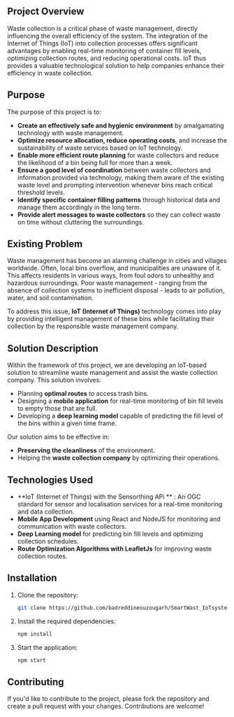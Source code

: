 
## Project Overview

Waste collection is a critical phase of waste management, directly influencing the overall efficiency of the system. The integration of the Internet of Things (IoT) into collection processes offers significant advantages by enabling real-time monitoring of container fill levels, optimizing collection routes, and reducing operational costs. IoT thus provides a valuable technological solution to help companies enhance their efficiency in waste collection.

## Purpose

The purpose of this project is to:

- **Create an effectively safe and hygienic environment** by amalgamating technology with waste management.
- **Optimize resource allocation, reduce operating costs**, and increase the sustainability of waste services based on IoT technology.
- **Enable more efficient route planning** for waste collectors and reduce the likelihood of a bin being full for more than a week.
- **Ensure a good level of coordination** between waste collectors and information provided via technology, making them aware of the existing waste level and prompting intervention whenever bins reach critical threshold levels.
- **Identify specific container filling patterns** through historical data and manage them accordingly in the long term.
- **Provide alert messages to waste collectors** so they can collect waste on time without cluttering the surroundings.

## Existing Problem

Waste management has become an alarming challenge in cities and villages worldwide. Often, local bins overflow, and municipalities are unaware of it. This affects residents in various ways, from foul odors to unhealthy and hazardous surroundings. Poor waste management - ranging from the absence of collection systems to inefficient disposal - leads to air pollution, water, and soil contamination. 

To address this issue, **IoT (Internet of Things)** technology comes into play by providing intelligent management of these bins while facilitating their collection by the responsible waste management company.

## Solution Description

Within the framework of this project, we are developing an IoT-based solution to streamline waste management and assist the waste collection company. This solution involves:

- Planning **optimal routes** to access trash bins.
- Designing a **mobile application** for real-time monitoring of bin fill levels to empty those that are full.
- Developing a **deep learning model** capable of predicting the fill level of the bins within a given time frame.

Our solution aims to be effective in:

- **Preserving the cleanliness** of the environment.
- Helping the **waste collection company** by optimizing their operations.

## Technologies Used

- **IoT (Internet of Things) with the Sensorthing APi **  : An OGC standard for sensor and localisation services for a real-time monitoring and data collection.
- **Mobile App Development** using React and NodeJS for monitoring and communication with waste collectors.
- **Deep Learning model** for predicting bin fill levels and optimizing collection schedules.
- **Route Optimization Algorithms with LeafletJs** for improving waste collection routes.

## Installation

1. Clone the repository:
   ```bash
   git clone https://github.com/badreddineouzougarh/SmartWast_IoTsystems.git
   ```

2. Install the required dependencies:
   ```bash
   npm install
   ```

3. Start the application:
   ```bash
   npm start
   ```

## Contributing

If you'd like to contribute to the project, please fork the repository and create a pull request with your changes. Contributions are welcome!

